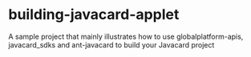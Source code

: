 # building-javacard-applet
A sample project that mainly illustrates how to use globalplatform-apis, javacard_sdks and ant-javacard to build your Javacard project
